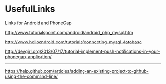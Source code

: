 # UsefulLinks
Links for Android and PhoneGap

http://www.tutorialspoint.com/android/android_php_mysql.htm

http://www.helloandroid.com/tutorials/connecting-mysql-database

http://devgirl.org/2013/07/17/tutorial-implement-push-notifications-in-your-phonegap-application/

--------------------------------------------------------------------------------------------------------------------------------

https://help.github.com/articles/adding-an-existing-project-to-github-using-the-command-line/
